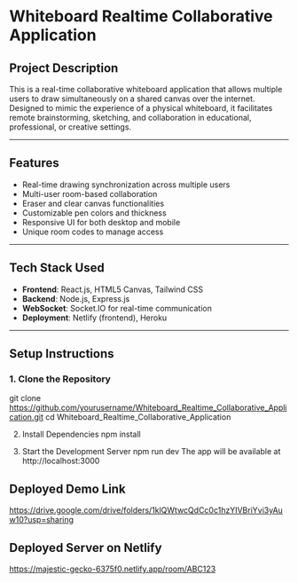 
# Whiteboard Realtime Collaborative Application

## Project Description

This is a real-time collaborative whiteboard application that allows multiple users to draw simultaneously on a shared canvas over the internet. Designed to mimic the experience of a physical whiteboard, it facilitates remote brainstorming, sketching, and collaboration in educational, professional, or creative settings.

---

## Features

-  Real-time drawing synchronization across multiple users
-  Multi-user room-based collaboration
-  Eraser and clear canvas functionalities
-  Customizable pen colors and thickness
-  Responsive UI for both desktop and mobile
-  Unique room codes to manage access

---

## Tech Stack Used

- **Frontend**: React.js, HTML5 Canvas, Tailwind CSS
- **Backend**: Node.js, Express.js
- **WebSocket**: Socket.IO for real-time communication
- **Deployment**: Netlify (frontend), Heroku 

---

## Setup Instructions

### 1. Clone the Repository
git clone https://github.com/yourusername/Whiteboard_Realtime_Collaborative_Application.git
cd Whiteboard_Realtime_Collaborative_Application

2. Install Dependencies
npm install

4. Start the Development Server 
npm run dev
The app will be available at http://localhost:3000

## Deployed Demo Link
   https://drive.google.com/drive/folders/1klQWtwcQdCc0c1hzYIVBriYvi3yAuw10?usp=sharing

## Deployed Server on Netlify
   https://majestic-gecko-6375f0.netlify.app/room/ABC123
